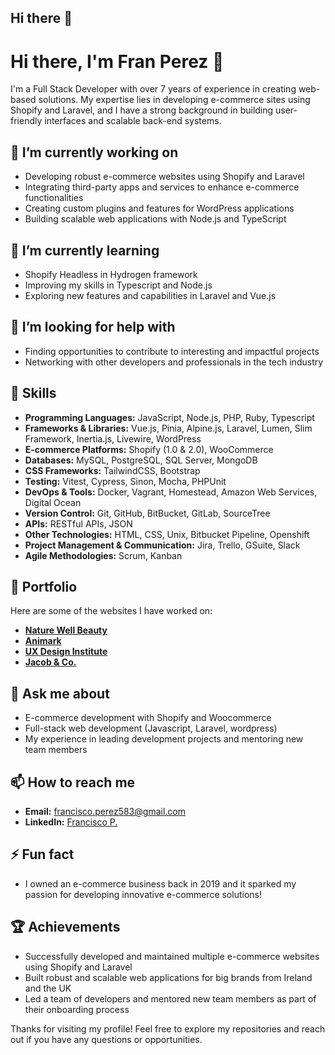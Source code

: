 ## Hi there 👋

<!--
**bran921007/bran921007** is a ✨ _special_ ✨ repository because its `README.md` (this file) appears on your GitHub profile.

Here are some ideas to get you started:

- 🔭 I’m currently working on ...
- 🌱 I’m currently learning ...
- 👯 I’m looking to collaborate on ...
- 🤔 I’m looking for help with ...
- 💬 Ask me about ...
- 📫 How to reach me: ...
- 😄 Pronouns: ...
- ⚡ Fun fact: ...
-->

# Hi there, I'm Fran Perez 👋

I'm a Full Stack Developer with over 7 years of experience in creating web-based solutions. My expertise lies in developing e-commerce sites using Shopify and Laravel, and I have a strong background in building user-friendly interfaces and scalable back-end systems.

## 🔭 I’m currently working on
- Developing robust e-commerce websites using Shopify and Laravel
- Integrating third-party apps and services to enhance e-commerce functionalities
- Creating custom plugins and features for WordPress applications
- Building scalable web applications with Node.js and TypeScript

## 🌱 I’m currently learning
- Shopify Headless in Hydrogen framework
- Improving my skills in Typescript and Node.js
- Exploring new features and capabilities in Laravel and Vue.js

## 🤔 I’m looking for help with
- Finding opportunities to contribute to interesting and impactful projects
- Networking with other developers and professionals in the tech industry

## 🚀 Skills
- **Programming Languages:** JavaScript, Node.js, PHP, Ruby, Typescript
- **Frameworks & Libraries:** Vue.js, Pinia, Alpine.js, Laravel, Lumen, Slim Framework, Inertia.js, Livewire, WordPress
- **E-commerce Platforms:** Shopify (1.0 & 2.0), WooCommerce
- **Databases:** MySQL, PostgreSQL, SQL Server, MongoDB
- **CSS Frameworks:** TailwindCSS, Bootstrap
- **Testing:** Vitest, Cypress, Sinon, Mocha, PHPUnit
- **DevOps & Tools:** Docker, Vagrant, Homestead, Amazon Web Services, Digital Ocean
- **Version Control:** Git, GitHub, BitBucket, GitLab, SourceTree
- **APIs:** RESTful APIs, JSON
- **Other Technologies:** HTML, CSS, Unix, Bitbucket Pipeline, Openshift
- **Project Management & Communication:** Jira, Trello, GSuite, Slack
- **Agile Methodologies:** Scrum, Kanban

## 📄 Portfolio
Here are some of the websites I have worked on:
- **[Nature Well Beauty](https://naturewellbeauty.com/)**
- **[Animark](https://animark.ie/)**
- **[UX Design Institute](https://www.uxdesigninstitute.com/)**
- **[Jacob & Co.](https://www.jacobandco.com/)**

## 💬 Ask me about
- E-commerce development with Shopify and Woocommerce
- Full-stack web development (Javascript, Laravel, wordpress)
- My experience in leading development projects and mentoring new team members

## 📫 How to reach me
- **Email:** francisco.perez583@gmail.com
- **LinkedIn:** [Francisco P.](https://www.linkedin.com/in/francisco-p/)

## ⚡ Fun fact
- I owned an e-commerce business back in 2019 and it sparked my passion for developing innovative e-commerce solutions!

## 🏆 Achievements
- Successfully developed and maintained multiple e-commerce websites using Shopify and Laravel
- Built robust and scalable web applications for big brands from Ireland and the UK
- Led a team of developers and mentored new team members as part of their onboarding process

Thanks for visiting my profile! Feel free to explore my repositories and reach out if you have any questions or opportunities.
